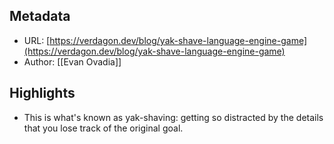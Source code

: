 ## Metadata
* URL: [https://verdagon.dev/blog/yak-shave-language-engine-game](https://verdagon.dev/blog/yak-shave-language-engine-game)
* Author: [[Evan Ovadia]]

## Highlights
* This is what's known as yak-shaving: getting so distracted by the details that you lose track of the original goal.